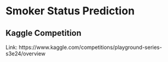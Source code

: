 <h1>Smoker Status Prediction</h1>
<h2>Kaggle Competition</h2>
Link: https://www.kaggle.com/competitions/playground-series-s3e24/overview
